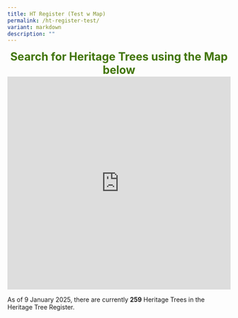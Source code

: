 ```yaml
---
title: HT Register (Test w Map)
permalink: /ht-register-test/
variant: markdown
description: ""
---
```

<div style="font-size: 25px; color: #417505; text-align: center"><b>Search for Heritage Trees using the Map below</b></div>
<div class="iframe-wrapper">
<iframe height="480" width="100%" allowfullscreen="true" frameborder="0" src="https://mobile.onemap.gov.sg/nparks/heritageTrees.html"></iframe>
</div><p>
As of 9 January 2025, there are currently <b>259</b> Heritage Trees in the Heritage Tree Register.</p>